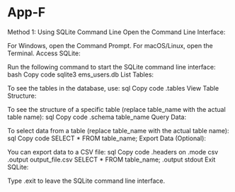 # App-F

Method 1: Using SQLite Command Line
Open the Command Line Interface:

For Windows, open the Command Prompt.
For macOS/Linux, open the Terminal.
Access SQLite:

Run the following command to start the SQLite command line interface:
bash
Copy code
sqlite3 ems_users.db
List Tables:

To see the tables in the database, use:
sql
Copy code
.tables
View Table Structure:

To see the structure of a specific table (replace table_name with the actual table name):
sql
Copy code
.schema table_name
Query Data:

To select data from a table (replace table_name with the actual table name):
sql
Copy code
SELECT \* FROM table_name;
Export Data (Optional):

You can export data to a CSV file:
sql
Copy code
.headers on
.mode csv
.output output_file.csv
SELECT \* FROM table_name;
.output stdout
Exit SQLite:

Type .exit to leave the SQLite command line interface.
